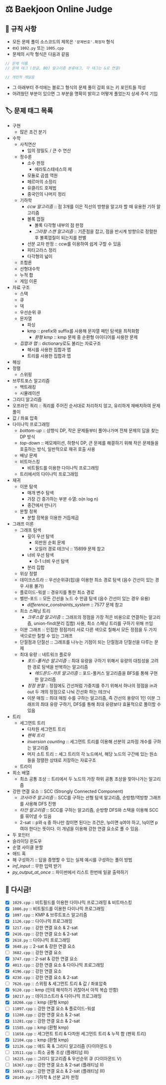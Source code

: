 # ⚖️ Baekjoon Online Judge

## 📌 규칙 사항

- 모든 문제 풀이 소스코드의 제목은 `'문제번호'.확장자` 형식
- ex) `1002.py` 또는 `1005.cpp `
- 문제의 시작 형식은 다음과 같음

```cpp
// 문제 이름
// 문제 태그 (한글, BOJ 알고리즘 분류태그, 각 태그는 &로 연결)

// 개인적 깨달음
```

- 그 아래부터 주석에는 블로그 형식의 문제 풀이 감회 또는 키 포인트들 작성
- 어려웠던 부분이 있으면 그 부분을 명확히 밝히고 어떻게 풀었는지 상세 주석 기입

## 🏷️ 문제 태그 목록

- 구현
    - 많은 조건 분기
- 수학
    - 사칙연산
        - 임의 정밀도 / 큰 수 연산
    - 정수론
        - 소수 판정
            - 에라토스테네스의 체
        - 모듈로 곱셈 역원
        - 페르마의 소정리
        - 유클리드 호제법
        - 중국인의 나머지 정리
    - 기하학
        - *ccw 알고리즘* :: 점 3개를 이은 직선의 방향을 알고자 할 때 유용한 기하 알고리즘
        - 볼록 껍질
            - 볼록 다각형 내부의 점 판정
            - *그라함 스캔 알고리즘* :: 기준점을 잡고, 점을 반시계 방향으로 정렬한 후 볼록껍질이 되는지를 판별
        - 선분 교차 판정 :: ccw를 이용하여 쉽게 구할 수 있음
        - 피타고라스 정리
        - 다각형의 넓이
    - 조합론
    - 선형대수학
    - 누적 합
    - 게임 이론
- 자료 구조
    - 스택
    - 큐
    - 덱
    - 우선순위 큐
    - 문자열
        - 파싱
        - kmp :: prefix와 suffix를 사용해 문자열 패턴 탐색을 최적화함
            - *환형 kmp* :: kmp 문제 중 순환형 아이디어를 사용한 문제
    - *집합과 맵* :: dictionary로도 불리는 자료구조
        - 해시를 사용한 집합과 맵
        - 트리를 사용한 집합과 맵
- 해싱
- 정렬
    - 스위핑
- 브루트포스 알고리즘
    - 백트래킹
    - 시뮬레이션
- 그리디 알고리즘
- 오프라인 쿼리 :: 쿼리를 주어진 순서대로 처리하지 않고, 유리하게 재배치하여 문제 풀이
- 값 / 좌표 압축
- 다이나믹 프로그래밍
    - *bottom-up* :: 상향식 DP, 작은 문제들부터 풀어나가며 전체 문제의 답을 찾는 DP 방식
    - *top-down* :: 메모제이션, 하향식 DP, 큰 문제를 해결하기 위해 작은 문제들을 호출하는 방식, 일반적으로 재귀 호출 사용
    - 배낭 문제
    - 비트마스킹
        - 비트필드를 이용한 다이나믹 프로그래밍
    - 트리에서의 다이나믹 프로그래밍
- 재귀
    - 이분 탐색
        - 매개 변수 탐색
        - 가장 긴 증가하는 부분 수열: o(n log n)
        - 중간에서 만나기
    - 분할 정복
        - 분할 정복을 이용한 거듭제곱
- 그래프 이론
    - 그래프 탐색
        - 깊이 우선 탐색
            - 외판원 순회 문제
            - 오일러 경로 테크닉 :: 15899 문제 참고
        - 너비 우선 탐색
            - 0-1 너비 우선 탐색
        - 분리 집합
    - 위상 정렬
    - 데이크스트라 :: 우선순위큐(힙)을 이용한 최소 경로 탐색 (음수 간선이 있는 경우 사용 불가)
    - 플로이드-워셜 :: 경유지를 통한 최소 경로
    - 벨만-포드 :: 모든 간선을 노드 수 만큼 탐색 (음수 간선이 있는 경우 유용)
        - *difference_constraints_system* :: 7577 문제 참고
    - 최소 스패닝 트리
        - *크루스칼 알고리즘* :: 그래프의 정점을 가장 적은 비용으로 연결하는 알고리즘, union-find(분리 집합) 사용, 최소 스패닝 트리를 구하기 위해 쓰임
    - 이분 그래프 :: 인접한 정점끼리 서로 다른 색으로 칠해서 모든 정점을 두 가지 색으로만 칠할 수 있는 그래프
    - 단절점과 단절선 :: 그래프를 나누는 기점이 되는 단절점과 단절선을 다루는 문제
    - 최대 유량 :: 네트워크 플로우
        - *포드-풀커슨 알고리즘* :: 최대 유량을 구하기 위해서 유량의 대칭성을 고려한 경로 탐색을 반복하는 알고리즘
            - *에드몬드-카프 알고리즘* :: 포드-풀커스 알고리즘을 BFS를 통해 구현한 알고리즘 
        - *정점 분할* :: 정점에도 간선처럼 가중치를 주기 위해서 하나의 정점을 in과 out 두 개의 정점으로 나눠 간선화 하는 테크닉
        - 이분 매칭 :: 최대 매칭 수를 구하는 알고리즘, 즉 간선의 용량이 1인 이분 그래프의 최대 유량 구하기, DFS를 통해 최대 유량보다 효율적으로 풀이할 수 있음
- 트리
    - 세그먼트 트리
        - 다차원 세그먼트 트리
        - *펜윅 트리*
        - *inversion counting* :: 세그먼트 트리를 이용해 선분의 교차점 개수를 구하는 알고리즘
        - 머지 소트 트리 :: 세그 트리의 각 노드에서, 해당 노드의 구간에 있는 원소들을 정렬한 상태로 저장하는 자료구조
    - 트라이
- 희소 배열
    - 최소 공통 조상 :: 트리에서 두 노드의 가장 하위 공통 조상을 찾아나가는 알고리즘
- 강한 연결 요소 :: SCC (Strongly Connected Component)
    - *코사라주 알고리즘* :: SCC를 구하는 선형 탐색 알고리즘, 순방향/역방향 그래프를 사용해 DFS 진행
    - *타잔 알고리즘* :: SCC를 구하는 알고리즘, 순방향 DFS와 스택을 이용해 SCC를 묶어낼 수 있음
    - 2-sat :: p와 q 중 하나만 참이면 된다는 조건은, !p이면 q여야 하고, !q이면 p여야 한다는 뜻이다. 이 개념을 이용해 강한 연결 요소로 풀 수 있음.
- 두 포인터
- 슬라이딩 윈도우
- 순열 사이클 분할
- 애드 혹
- 해 구성하기 :: 답을 증명할 수 있는 실제 예시를 구성하는 풀이 방법
- *inf_input* :: 무한 입력 받기
- *py_output_at_once* :: 파이썬에서 리스트 한번에 일괄 출력하기

## 🧱 다시금!
- [x] `1029.cpp` :: 비트필드를 이용한 다이나믹 프로그래밍 & 비트마스킹
- [x] `1086.py` :: 비트필드를 이용한 다이나믹 프로그래밍
- [x] `1097.cpp` :: KMP & 브루트포스 알고리즘
- [x] `1126.cpp` :: 다이나믹 프로그래밍
- [x] `1217.cpp` :: 강한 연결 요소 & 2-sat
- [x] `2416.cpp` :: 강한 연결 요소 & 2-sat
- [x] `2618.py` :: 다이나믹 프로그래밍
- [x] `3648.py` :: 2-sat & 강한 연결 요소
- [ ] `3682.cpp` :: 강한 연결 요소
- [x] `3747.cpp` :: 2-sat & 강한 연결 요소
- [x] `4013.cpp` :: 강한 연결 요소 & 다이나믹 프로그래밍
- [x] `4196.cpp` :: 강한 연결 요소
- [x] `4230.cpp` :: 강한 연결 요소 & 2-sat
- [ ] `7626.cpp` :: 스위핑 & 세그먼트 트리 & 값 / 좌표압축
- [x] `9120.cpp` :: kmp (인데 해석하기 귀찮아서 아직 복습 안함)
- [x] `10217.py` :: 데이크스트라 & 다이나믹 프로그래밍
- [x] `10266.cpp` :: kmp (환형 kmp)
- [ ] `11097.cpp` :: 강한 연결 요소 & 플로이드-워셜
- [x] `11280.cpp` :: 강한 연결 요소 & 2-sat
- [x] `11281.cpp` :: 강한 연결 요소 & 2-sat
- [x] `11585.cpp` :: kmp (환형 kmp)
- [ ] `11658.cpp` :: 세그먼트 트리 & 다차원 세그먼트 트리 & 누적 합 (펜윅 트리)
- [x] `12104.cpp` :: kmp (환형 kmp)
- [x] `12126.cpp` :: 애드 혹 & 그리디 알고리즘 (다이아몬드 I)
- [ ] `13511.cpp` :: 최소 공통 조상 (플래티넘 III)
- [ ] `16225.cpp` :: 그리디 알고리즘 & 우선순위 큐 (다이아몬드 V)
- [ ] `16367.cpp` :: 강한 연결 요소 & 2-sat (플래티넘 II)
- [x] `16915.cpp` :: 강한 연결 요소 & 2-sat (플래티넘 III)
- [x] `20149.py` :: 기하학 & 선분 교차 판정